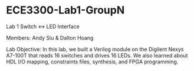 # ECE3300-Lab1-GroupN
Lab 1 Switch &lt;-> LED Interface

Members: Andy Siu & Dalton Hoang

Lab Objective: In this lab, we built a Verilog module on the Digilent Nexys A7-100T that reads 16 switches and drives 16 LEDs.
We also learned about HDL I/O mapping, constraints files, synthesis, and FPGA programming.
